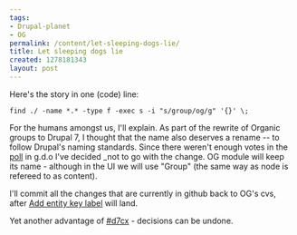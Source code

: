 ```yaml
---
tags:
- Drupal-planet
- OG
permalink: /content/let-sleeping-dogs-lie/
title: Let sleeping dogs lie
created: 1278181343
layout: post
---
```

Here's the story in one (code) line:

```
find ./ -name *.* -type f -exec s -i "s/group/og/g" '{}' \;
```

For the humans amongst us, I'll explain. As part of the rewrite of Organic groups to Drupal 7, I thought that the name also deserves a rename -- to follow Drupal's naming standards. Since there weren't enough votes in the <a href="http://groups.drupal.org/node/75988/">poll</a> in g.d.o I've decided _not to go with the change. OG module will keep its name - although in the UI we will use "Group" (the same way as node is refereed to as content).

<!-- more -->

I'll commit all the changes that are currently in github back to OG's cvs, after <a href="http://drupal.org/node/629484">Add entity key label</a> will land.

Yet another advantage of <a href="http://cyrve.com/d7cx">#d7cx</a> - decisions can be undone.
